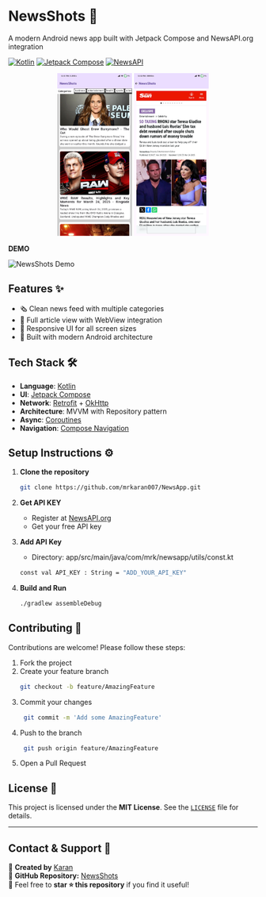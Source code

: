 # NewsShots 📰

A modern Android news app built with Jetpack Compose and NewsAPI.org integration

[![Kotlin](https://img.shields.io/badge/Kotlin-1.9.0-blue.svg)](https://kotlinlang.org)
[![Jetpack Compose](https://img.shields.io/badge/Jetpack%20Compose-1.5.4-brightgreen.svg)](https://developer.android.com/jetpack/compose)
[![NewsAPI](https://img.shields.io/badge/NewsAPI.org-2.5.0-orange.svg)](https://newsapi.org)

<p align="center">
  <img src="app/src/main/res/drawable/pic_1.jpg" width="30%" alt="Home Screen">
  <img src="app/src/main/res/drawable/pic_5.jpg" width="30%" alt="Detail Screen">
</p>

**DEMO**

![NewsShots Demo](app/src/main/res/drawable/Demo.gif)

## Features ✨

- 🗞️ Clean news feed with multiple categories
- 📰 Full article view with WebView integration
- 📱 Responsive UI for all screen sizes
- 🚀 Built with modern Android architecture

## Tech Stack 🛠️

- **Language**: [Kotlin](https://kotlinlang.org/)
- **UI**: [Jetpack Compose](https://developer.android.com/jetpack/compose)
- **Network**: [Retrofit](https://square.github.io/retrofit/) + [OkHttp](https://square.github.io/okhttp/)
- **Architecture**: MVVM with Repository pattern
- **Async**: [Coroutines](https://developer.android.com/kotlin/coroutines)
- **Navigation**: [Compose Navigation](https://developer.android.com/jetpack/compose/navigation)

## Setup Instructions ⚙️

1. **Clone the repository**
   ```bash
   git clone https://github.com/mrkaran007/NewsApp.git
   ```
2. **Get API KEY**
   - Register at [NewsAPI.org](https://newsapi.org/)
   - Get your free API key

3. **Add API Key**
   - Directory: app/src/main/java/com/mrk/newsapp/utils/const.kt
   ```bash
   const val API_KEY : String = "ADD_YOUR_API_KEY"
   ```
4. **Build and Run**
   ```bash
   ./gradlew assembleDebug
   ```

## Contributing 🤝
   Contributions are welcome! Please follow these steps:
   1. Fork the project
   2. Create your feature branch
       ```bash
       git checkout -b feature/AmazingFeature
       ```
   3. Commit your changes
      ```bash
       git commit -m 'Add some AmazingFeature'
       ```
   4. Push to the branch
      ```bash
       git push origin feature/AmazingFeature
       ```
   5. Open a Pull Request

## License 📄

This project is licensed under the **MIT License**. See the [`LICENSE`](LICENSE) file for details.  

---

## Contact & Support 📣

🔹 **Created by** [Karan](https://github.com/mrkaran007)  
🔹 **GitHub Repository:** [NewsShots](https://github.com/mrkaran007/NewsApp.git)  
🔹 Feel free to **star ⭐ this repository** if you find it useful!  
    
   
